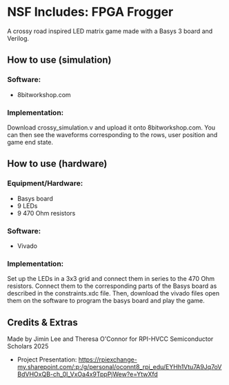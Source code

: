 # NSF Includes: FPGA Frogger
A crossy road inspired LED matrix game made with a Basys 3 board and Verilog.

## How to use (simulation)
### Software:
- 8bitworkshop.com

### Implementation:
Download crossy_simulation.v and upload it onto 8bitworkshop.com. You can then see the waveforms corresponding to the rows, user position and game end state.

## How to use (hardware)
### Equipment/Hardware:
- Basys board
- 9 LEDs
- 9 470 Ohm resistors

### Software:
- Vivado

### Implementation:
Set up the LEDs in a 3x3 grid and connect them in series to the 470 Ohm resistors. Connect them to the corresponding parts of the Basys board as described in the constraints.xdc file. Then, download the vivado files open them on the software to program the basys board and play the game.

## Credits & Extras
Made by Jimin Lee and Theresa O'Connor for RPI-HVCC Semiconductor Scholars 2025
- Project Presentation: https://rpiexchange-my.sharepoint.com/:p:/g/personal/oconnt8_rpi_edu/EYHh1Vtu7A9Jq7oVBdVHOxQB-ch_0l_VxOa4x9TppPjWew?e=YtwXfd
